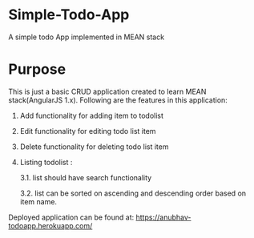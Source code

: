 # Simple-Todo-App
A simple todo App implemented in MEAN stack

# Purpose
This is just a basic CRUD application created to learn MEAN stack(AngularJS 1.x). Following are the features in this application:
1. Add functionality for adding item to todolist
2. Edit functionality for editing todo list item
3. Delete functionality for deleting todo list item
4. Listing todolist :
    
    3.1. list should have search functionality 
    
    3.2. list can be sorted on ascending and descending order based on item name.

Deployed application can be found at: https://anubhav-todoapp.herokuapp.com/
